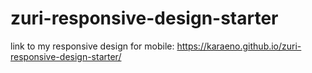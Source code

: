 # zuri-responsive-design-starter
link to my responsive design for mobile: https://karaeno.github.io/zuri-responsive-design-starter/
